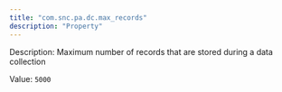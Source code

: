 ```yaml
---
title: "com.snc.pa.dc.max_records"
description: "Property"
---
```


Description: Maximum number of records that are stored during a data collection

Value: `5000`